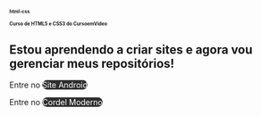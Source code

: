 # html-css
 
 <h1>Curso de HTML5 e CSS3 do CursoemVideo</h1>


<h2>Estou aprendendo a criar sites e agora vou gerenciar meus repositórios!</h2>
<p>Entre no <a href="https://jonasvlima.github.io/html-css/desafios/d010/android" target="_blank" class="one"> Site Android</a></p>
<p>Entre no <a href="https://jonasvlima.github.io/html-css/desafios/d012/" target="_blank" class="one">Cordel Moderno</a></p>


<style>
    h1 {
        font-size: 0.6em
    }

    a.one {
        color: white;
        background-color: rgb(46, 46, 46);
        border-radius: 10px;
        text-decoration: none;
    }
</style>